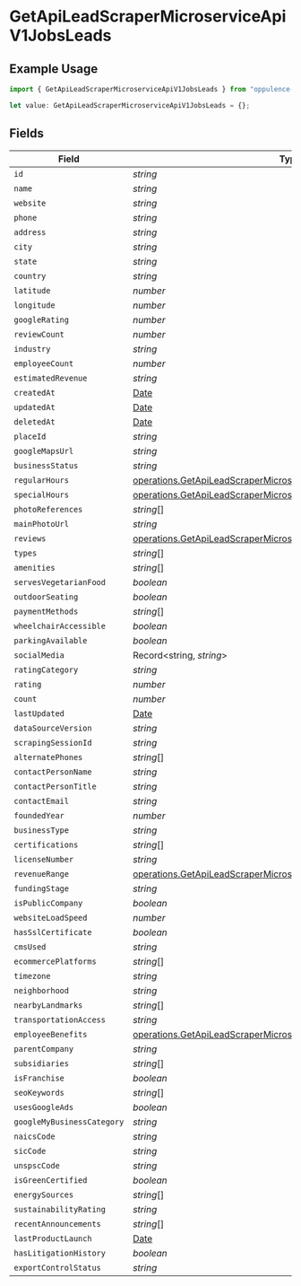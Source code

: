 # GetApiLeadScraperMicroserviceApiV1JobsLeads

## Example Usage

```typescript
import { GetApiLeadScraperMicroserviceApiV1JobsLeads } from "oppulence-backend-sdk/models/operations";

let value: GetApiLeadScraperMicroserviceApiV1JobsLeads = {};
```

## Fields

| Field                                                                                                                                                    | Type                                                                                                                                                     | Required                                                                                                                                                 | Description                                                                                                                                              |
| -------------------------------------------------------------------------------------------------------------------------------------------------------- | -------------------------------------------------------------------------------------------------------------------------------------------------------- | -------------------------------------------------------------------------------------------------------------------------------------------------------- | -------------------------------------------------------------------------------------------------------------------------------------------------------- |
| `id`                                                                                                                                                     | *string*                                                                                                                                                 | :heavy_minus_sign:                                                                                                                                       | N/A                                                                                                                                                      |
| `name`                                                                                                                                                   | *string*                                                                                                                                                 | :heavy_minus_sign:                                                                                                                                       | N/A                                                                                                                                                      |
| `website`                                                                                                                                                | *string*                                                                                                                                                 | :heavy_minus_sign:                                                                                                                                       | N/A                                                                                                                                                      |
| `phone`                                                                                                                                                  | *string*                                                                                                                                                 | :heavy_minus_sign:                                                                                                                                       | N/A                                                                                                                                                      |
| `address`                                                                                                                                                | *string*                                                                                                                                                 | :heavy_minus_sign:                                                                                                                                       | N/A                                                                                                                                                      |
| `city`                                                                                                                                                   | *string*                                                                                                                                                 | :heavy_minus_sign:                                                                                                                                       | N/A                                                                                                                                                      |
| `state`                                                                                                                                                  | *string*                                                                                                                                                 | :heavy_minus_sign:                                                                                                                                       | N/A                                                                                                                                                      |
| `country`                                                                                                                                                | *string*                                                                                                                                                 | :heavy_minus_sign:                                                                                                                                       | N/A                                                                                                                                                      |
| `latitude`                                                                                                                                               | *number*                                                                                                                                                 | :heavy_minus_sign:                                                                                                                                       | N/A                                                                                                                                                      |
| `longitude`                                                                                                                                              | *number*                                                                                                                                                 | :heavy_minus_sign:                                                                                                                                       | N/A                                                                                                                                                      |
| `googleRating`                                                                                                                                           | *number*                                                                                                                                                 | :heavy_minus_sign:                                                                                                                                       | N/A                                                                                                                                                      |
| `reviewCount`                                                                                                                                            | *number*                                                                                                                                                 | :heavy_minus_sign:                                                                                                                                       | N/A                                                                                                                                                      |
| `industry`                                                                                                                                               | *string*                                                                                                                                                 | :heavy_minus_sign:                                                                                                                                       | N/A                                                                                                                                                      |
| `employeeCount`                                                                                                                                          | *number*                                                                                                                                                 | :heavy_minus_sign:                                                                                                                                       | N/A                                                                                                                                                      |
| `estimatedRevenue`                                                                                                                                       | *string*                                                                                                                                                 | :heavy_minus_sign:                                                                                                                                       | N/A                                                                                                                                                      |
| `createdAt`                                                                                                                                              | [Date](https://developer.mozilla.org/en-US/docs/Web/JavaScript/Reference/Global_Objects/Date)                                                            | :heavy_minus_sign:                                                                                                                                       | N/A                                                                                                                                                      |
| `updatedAt`                                                                                                                                              | [Date](https://developer.mozilla.org/en-US/docs/Web/JavaScript/Reference/Global_Objects/Date)                                                            | :heavy_minus_sign:                                                                                                                                       | N/A                                                                                                                                                      |
| `deletedAt`                                                                                                                                              | [Date](https://developer.mozilla.org/en-US/docs/Web/JavaScript/Reference/Global_Objects/Date)                                                            | :heavy_minus_sign:                                                                                                                                       | N/A                                                                                                                                                      |
| `placeId`                                                                                                                                                | *string*                                                                                                                                                 | :heavy_minus_sign:                                                                                                                                       | N/A                                                                                                                                                      |
| `googleMapsUrl`                                                                                                                                          | *string*                                                                                                                                                 | :heavy_minus_sign:                                                                                                                                       | N/A                                                                                                                                                      |
| `businessStatus`                                                                                                                                         | *string*                                                                                                                                                 | :heavy_minus_sign:                                                                                                                                       | N/A                                                                                                                                                      |
| `regularHours`                                                                                                                                           | [operations.GetApiLeadScraperMicroserviceApiV1JobsRegularHours](../../models/operations/getapileadscrapermicroserviceapiv1jobsregularhours.md)[]         | :heavy_minus_sign:                                                                                                                                       | N/A                                                                                                                                                      |
| `specialHours`                                                                                                                                           | [operations.GetApiLeadScraperMicroserviceApiV1JobsSpecialHours](../../models/operations/getapileadscrapermicroserviceapiv1jobsspecialhours.md)[]         | :heavy_minus_sign:                                                                                                                                       | N/A                                                                                                                                                      |
| `photoReferences`                                                                                                                                        | *string*[]                                                                                                                                               | :heavy_minus_sign:                                                                                                                                       | N/A                                                                                                                                                      |
| `mainPhotoUrl`                                                                                                                                           | *string*                                                                                                                                                 | :heavy_minus_sign:                                                                                                                                       | N/A                                                                                                                                                      |
| `reviews`                                                                                                                                                | [operations.GetApiLeadScraperMicroserviceApiV1JobsReviews](../../models/operations/getapileadscrapermicroserviceapiv1jobsreviews.md)[]                   | :heavy_minus_sign:                                                                                                                                       | N/A                                                                                                                                                      |
| `types`                                                                                                                                                  | *string*[]                                                                                                                                               | :heavy_minus_sign:                                                                                                                                       | N/A                                                                                                                                                      |
| `amenities`                                                                                                                                              | *string*[]                                                                                                                                               | :heavy_minus_sign:                                                                                                                                       | N/A                                                                                                                                                      |
| `servesVegetarianFood`                                                                                                                                   | *boolean*                                                                                                                                                | :heavy_minus_sign:                                                                                                                                       | N/A                                                                                                                                                      |
| `outdoorSeating`                                                                                                                                         | *boolean*                                                                                                                                                | :heavy_minus_sign:                                                                                                                                       | N/A                                                                                                                                                      |
| `paymentMethods`                                                                                                                                         | *string*[]                                                                                                                                               | :heavy_minus_sign:                                                                                                                                       | N/A                                                                                                                                                      |
| `wheelchairAccessible`                                                                                                                                   | *boolean*                                                                                                                                                | :heavy_minus_sign:                                                                                                                                       | N/A                                                                                                                                                      |
| `parkingAvailable`                                                                                                                                       | *boolean*                                                                                                                                                | :heavy_minus_sign:                                                                                                                                       | N/A                                                                                                                                                      |
| `socialMedia`                                                                                                                                            | Record<string, *string*>                                                                                                                                 | :heavy_minus_sign:                                                                                                                                       | N/A                                                                                                                                                      |
| `ratingCategory`                                                                                                                                         | *string*                                                                                                                                                 | :heavy_minus_sign:                                                                                                                                       | N/A                                                                                                                                                      |
| `rating`                                                                                                                                                 | *number*                                                                                                                                                 | :heavy_minus_sign:                                                                                                                                       | N/A                                                                                                                                                      |
| `count`                                                                                                                                                  | *number*                                                                                                                                                 | :heavy_minus_sign:                                                                                                                                       | N/A                                                                                                                                                      |
| `lastUpdated`                                                                                                                                            | [Date](https://developer.mozilla.org/en-US/docs/Web/JavaScript/Reference/Global_Objects/Date)                                                            | :heavy_minus_sign:                                                                                                                                       | N/A                                                                                                                                                      |
| `dataSourceVersion`                                                                                                                                      | *string*                                                                                                                                                 | :heavy_minus_sign:                                                                                                                                       | N/A                                                                                                                                                      |
| `scrapingSessionId`                                                                                                                                      | *string*                                                                                                                                                 | :heavy_minus_sign:                                                                                                                                       | N/A                                                                                                                                                      |
| `alternatePhones`                                                                                                                                        | *string*[]                                                                                                                                               | :heavy_minus_sign:                                                                                                                                       | N/A                                                                                                                                                      |
| `contactPersonName`                                                                                                                                      | *string*                                                                                                                                                 | :heavy_minus_sign:                                                                                                                                       | N/A                                                                                                                                                      |
| `contactPersonTitle`                                                                                                                                     | *string*                                                                                                                                                 | :heavy_minus_sign:                                                                                                                                       | N/A                                                                                                                                                      |
| `contactEmail`                                                                                                                                           | *string*                                                                                                                                                 | :heavy_minus_sign:                                                                                                                                       | N/A                                                                                                                                                      |
| `foundedYear`                                                                                                                                            | *number*                                                                                                                                                 | :heavy_minus_sign:                                                                                                                                       | N/A                                                                                                                                                      |
| `businessType`                                                                                                                                           | *string*                                                                                                                                                 | :heavy_minus_sign:                                                                                                                                       | N/A                                                                                                                                                      |
| `certifications`                                                                                                                                         | *string*[]                                                                                                                                               | :heavy_minus_sign:                                                                                                                                       | N/A                                                                                                                                                      |
| `licenseNumber`                                                                                                                                          | *string*                                                                                                                                                 | :heavy_minus_sign:                                                                                                                                       | N/A                                                                                                                                                      |
| `revenueRange`                                                                                                                                           | [operations.GetApiLeadScraperMicroserviceApiV1JobsRevenueRange](../../models/operations/getapileadscrapermicroserviceapiv1jobsrevenuerange.md)           | :heavy_minus_sign:                                                                                                                                       | N/A                                                                                                                                                      |
| `fundingStage`                                                                                                                                           | *string*                                                                                                                                                 | :heavy_minus_sign:                                                                                                                                       | N/A                                                                                                                                                      |
| `isPublicCompany`                                                                                                                                        | *boolean*                                                                                                                                                | :heavy_minus_sign:                                                                                                                                       | N/A                                                                                                                                                      |
| `websiteLoadSpeed`                                                                                                                                       | *number*                                                                                                                                                 | :heavy_minus_sign:                                                                                                                                       | N/A                                                                                                                                                      |
| `hasSslCertificate`                                                                                                                                      | *boolean*                                                                                                                                                | :heavy_minus_sign:                                                                                                                                       | N/A                                                                                                                                                      |
| `cmsUsed`                                                                                                                                                | *string*                                                                                                                                                 | :heavy_minus_sign:                                                                                                                                       | N/A                                                                                                                                                      |
| `ecommercePlatforms`                                                                                                                                     | *string*[]                                                                                                                                               | :heavy_minus_sign:                                                                                                                                       | N/A                                                                                                                                                      |
| `timezone`                                                                                                                                               | *string*                                                                                                                                                 | :heavy_minus_sign:                                                                                                                                       | N/A                                                                                                                                                      |
| `neighborhood`                                                                                                                                           | *string*                                                                                                                                                 | :heavy_minus_sign:                                                                                                                                       | N/A                                                                                                                                                      |
| `nearbyLandmarks`                                                                                                                                        | *string*[]                                                                                                                                               | :heavy_minus_sign:                                                                                                                                       | N/A                                                                                                                                                      |
| `transportationAccess`                                                                                                                                   | *string*                                                                                                                                                 | :heavy_minus_sign:                                                                                                                                       | N/A                                                                                                                                                      |
| `employeeBenefits`                                                                                                                                       | [operations.GetApiLeadScraperMicroserviceApiV1JobsEmployeeBenefits](../../models/operations/getapileadscrapermicroserviceapiv1jobsemployeebenefits.md)[] | :heavy_minus_sign:                                                                                                                                       | N/A                                                                                                                                                      |
| `parentCompany`                                                                                                                                          | *string*                                                                                                                                                 | :heavy_minus_sign:                                                                                                                                       | N/A                                                                                                                                                      |
| `subsidiaries`                                                                                                                                           | *string*[]                                                                                                                                               | :heavy_minus_sign:                                                                                                                                       | N/A                                                                                                                                                      |
| `isFranchise`                                                                                                                                            | *boolean*                                                                                                                                                | :heavy_minus_sign:                                                                                                                                       | N/A                                                                                                                                                      |
| `seoKeywords`                                                                                                                                            | *string*[]                                                                                                                                               | :heavy_minus_sign:                                                                                                                                       | N/A                                                                                                                                                      |
| `usesGoogleAds`                                                                                                                                          | *boolean*                                                                                                                                                | :heavy_minus_sign:                                                                                                                                       | N/A                                                                                                                                                      |
| `googleMyBusinessCategory`                                                                                                                               | *string*                                                                                                                                                 | :heavy_minus_sign:                                                                                                                                       | N/A                                                                                                                                                      |
| `naicsCode`                                                                                                                                              | *string*                                                                                                                                                 | :heavy_minus_sign:                                                                                                                                       | N/A                                                                                                                                                      |
| `sicCode`                                                                                                                                                | *string*                                                                                                                                                 | :heavy_minus_sign:                                                                                                                                       | N/A                                                                                                                                                      |
| `unspscCode`                                                                                                                                             | *string*                                                                                                                                                 | :heavy_minus_sign:                                                                                                                                       | N/A                                                                                                                                                      |
| `isGreenCertified`                                                                                                                                       | *boolean*                                                                                                                                                | :heavy_minus_sign:                                                                                                                                       | N/A                                                                                                                                                      |
| `energySources`                                                                                                                                          | *string*[]                                                                                                                                               | :heavy_minus_sign:                                                                                                                                       | N/A                                                                                                                                                      |
| `sustainabilityRating`                                                                                                                                   | *string*                                                                                                                                                 | :heavy_minus_sign:                                                                                                                                       | N/A                                                                                                                                                      |
| `recentAnnouncements`                                                                                                                                    | *string*[]                                                                                                                                               | :heavy_minus_sign:                                                                                                                                       | N/A                                                                                                                                                      |
| `lastProductLaunch`                                                                                                                                      | [Date](https://developer.mozilla.org/en-US/docs/Web/JavaScript/Reference/Global_Objects/Date)                                                            | :heavy_minus_sign:                                                                                                                                       | N/A                                                                                                                                                      |
| `hasLitigationHistory`                                                                                                                                   | *boolean*                                                                                                                                                | :heavy_minus_sign:                                                                                                                                       | N/A                                                                                                                                                      |
| `exportControlStatus`                                                                                                                                    | *string*                                                                                                                                                 | :heavy_minus_sign:                                                                                                                                       | N/A                                                                                                                                                      |